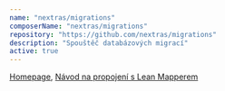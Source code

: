 ```yaml
---
name: "nextras/migrations"
composerName: "nextras/migrations"
repository: "https://github.com/nextras/migrations"
description: "Spouštěč databázových migrací"
active: true
---
```


[Homepage](https://nextras.org/migrations/),
[Návod na propojení s Lean Mapperem](https://github.com/LeanMapper/examples/tree/master/nextras-migrations)
